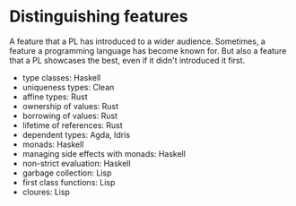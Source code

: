 # Distinguishing features

A feature that a PL has introduced to a wider audience. Sometimes, a feature a programming language has become known for. But also a feature that a PL showcases the best, even if it didn't introduced it first.

- type classes: Haskell
- uniqueness types: Clean
- affine types: Rust
- ownership of values: Rust
- borrowing of values: Rust
- lifetime of references: Rust
- dependent types: Agda, Idris
- monads: Haskell
- managing side effects with monads: Haskell
- non-strict evaluation: Haskell
- garbage collection: Lisp
- first class functions: Lisp
- cloures: Lisp
